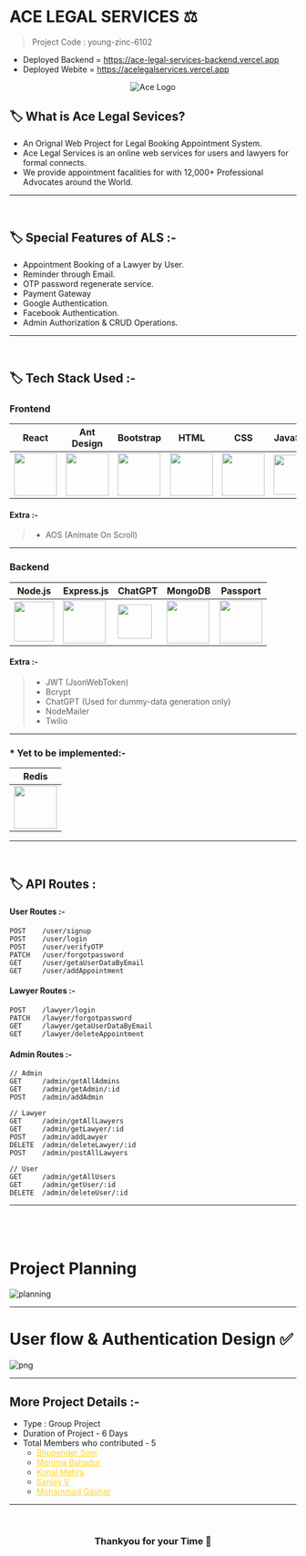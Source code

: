 # ACE LEGAL SERVICES ⚖️

> Project Code : young-zinc-6102 <br/>

- Deployed Backend = https://ace-legal-services-backend.vercel.app
- Deployed Webite = https://acelegalservices.vercel.app

<p align="center">
  <img src="https://user-images.githubusercontent.com/112753481/229038276-095ee446-00ff-41d9-8f0c-38cbafef63d1.png" alt="Ace Logo">
  </p>

## 🏷️ What is Ace Legal Sevices?

- An Orignal Web Project for Legal Booking Appointment System.
- Ace Legal Services is an online web services for users and lawyers for formal connects.
- We provide appointment facalities for with 12,000+ Professional Advocates around the World.

---

<br/>

## 🏷️ Special Features of ALS :-

- Appointment Booking of a Lawyer by User.
- Reminder through Email.
- OTP password regenerate service.
- Payment Gateway
- Google Authentication.
- Facebook Authentication.
- Admin Authorization & CRUD Operations.

---

<br/>

## 🏷️ Tech Stack Used :-

### Frontend

| React                                                                                                                          | Ant Design                                                                                                                     | Bootstrap                                                                                                                      | HTML                                                                                                                           | CSS                                                                                                                            | JavaScript                                                                                                                     |
| ------------------------------------------------------------------------------------------------------------------------------ | ------------------------------------------------------------------------------------------------------------------------------ | ------------------------------------------------------------------------------------------------------------------------------ | ------------------------------------------------------------------------------------------------------------------------------ | ------------------------------------------------------------------------------------------------------------------------------ | ------------------------------------------------------------------------------------------------------------------------------ |
| <img width="75px" src="https://user-images.githubusercontent.com/25181517/183897015-94a058a6-b86e-4e42-a37f-bf92061753e5.png"> | <img width="75px" src="https://user-images.githubusercontent.com/25181517/190887795-99cb0921-e57f-430b-a111-e165deedaa36.png"> | <img width="75px" src="https://user-images.githubusercontent.com/25181517/183898054-b3d693d4-dafb-4808-a509-bab54cf5de34.png"> | <img width="75px" src="https://user-images.githubusercontent.com/25181517/192158954-f88b5814-d510-4564-b285-dff7d6400dad.png"> | <img width="75px" src="https://user-images.githubusercontent.com/25181517/183898674-75a4a1b1-f960-4ea9-abcb-637170a00a75.png"> | <img width="70px" src="https://user-images.githubusercontent.com/25181517/117447155-6a868a00-af3d-11eb-9cfe-245df15c9f3f.png"> |

#### Extra :-

> - AOS (Animate On Scroll)

---

### Backend

| Node.js                                                                                                                         | Express.js                                                                                                                      | ChatGPT                                                                                                                         | MongoDB                                                                                                       | Passport                                                                                                                        |
| ------------------------------------------------------------------------------------------------------------------------------- | ------------------------------------------------------------------------------------------------------------------------------- | ------------------------------------------------------------------------------------------------------------------------------- | ------------------------------------------------------------------------------------------------------------- | ------------------------------------------------------------------------------------------------------------------------------- |
| <img width="70px" src="https://user-images.githubusercontent.com/112753481/229047696-de3bf177-16a0-4161-a140-dd89e4fe7b22.png"> | <img width="75px" src="https://user-images.githubusercontent.com/112753481/229164589-4e724000-542d-4deb-9e11-cca7739c2b01.png"> | <img width="60px" src="https://user-images.githubusercontent.com/112753481/229306156-d2f82fe0-abb5-469a-9dfd-af3207e1e421.png"> | <img width="75px" src="https://cdn.icon-icons.com/icons2/2415/PNG/512/mongodb_original_logo_icon_146424.png"> | <img width="75px" src="https://user-images.githubusercontent.com/112753481/233825866-91f342c0-f567-4f9f-af03-e9acc86a784d.png"> |

<!-- | <img width="75px" src="https://user-images.githubusercontent.com/25181517/182884894-d3fa6ee0-f2b4-4960-9961-64740f533f2a.png">  -->

#### Extra :-

> - JWT (JsonWebToken) <br/>
> - Bcrypt <br/>
> - ChatGPT (Used for dummy-data generation only)
> - NodeMailer <br/>
> - Twilio

---

### \* Yet to be implemented:-

| Redis                                                                                                                          |
| ------------------------------------------------------------------------------------------------------------------------------ |
| <img width="75px" src="https://user-images.githubusercontent.com/25181517/182884894-d3fa6ee0-f2b4-4960-9961-64740f533f2a.png"> |

---

<br/>

## 🏷️ API Routes :

#### User Routes :-

```
POST    /user/signup
POST    /user/login
POST    /user/verifyOTP
PATCH   /user/forgotpassword
GET     /user/getaUserDataByEmail
GET     /user/addAppointment

```

#### Lawyer Routes :-

```
POST    /lawyer/login
PATCH   /lawyer/forgotpassword
GET     /lawyer/getaUserDataByEmail
GET     /lawyer/deleteAppointment

```

#### Admin Routes :-

```
// Admin
GET     /admin/getAllAdmins
GET     /admin/getAdmin/:id
POST    /admin/addAdmin

// Lawyer
GET     /admin/getAllLawyers
GET     /admin/getLawyer/:id
POST    /admin/addLawyer
DELETE  /admin/deleteLawyer/:id
POST    /admin/postAllLawyers

// User
GET     /admin/getAllUsers
GET     /admin/getUser/:id
DELETE  /admin/deleteUser/:id

```

---

## <br/>

# Project Planning

![planning](https://user-images.githubusercontent.com/112753481/229431735-ddbee4f0-7f80-43d4-844c-a60f58fe0071.jpeg)

---

# User flow & Authentication Design ✅

![png](https://user-images.githubusercontent.com/112753481/229455850-3ca71159-9d7c-411e-af9a-04ea5058cf38.jpeg)

---

## More Project Details :-

- Type : Group Project
- Duration of Project - 6 Days
- Total Members who contributed - 5
  - <a style="color:#ffd41f" href="https://www.linkedin.com/in/bhupender-soni/">Bhupender Soni</a>
  - <a style="color:#ffd41f" href="https://www.linkedin.com/in/mohima-bahadur-915353247/">Mohima Bahadur</a>
  - <a style="color:#ffd41f" href="https://www.linkedin.com/in/kunal-mehra-thelifeofcoder/">Kunal Mehra</a>
  - <a style="color:#ffd41f" href="https://www.linkedin.com/in/sanjay-v-36aa761b1/">Sanjay V</a>
  - <a style="color:#ffd41f" href="https://github.com/iamgauhar">Mohammad Gauhar</a>

---

<br/>

<h3 align="center" >Thankyou for your Time 💝</h3>
